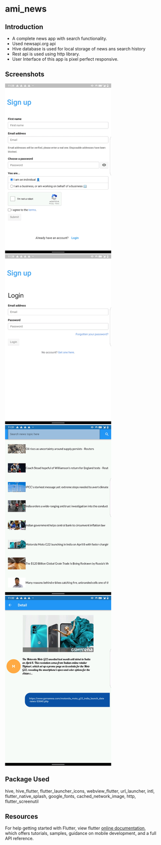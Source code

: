 # ami_news

## Introduction

<ul>
 <li> A complete news app with search functionality. </li>
 <li> Used newsapi.org api </li>
 <li> Hive database is used for local storage of news ans search history</li> 
 <li> Rest api is used using http library.
 <li> User Interface of this app is pixel perfect responsive. </li>
</ul>

## Screenshots

<div>
<img src="https://github.com/sharanAmit/ami_news/blob/main/assets/Screenshots/Screenshot_2022-04-05-11-28-06-280.jpeg" width="350px">
<img src="https://github.com/sharanAmit/ami_news/blob/main/assets/Screenshots/Screenshot_2022-04-05-11-28-22-096.jpeg" width="350px">
</div>

 
<div>
<img src="https://github.com/sharanAmit/ami_news/blob/main/assets/Screenshots/Screenshot_2022-04-05-11-31-38-395.jpeg" width="350px">
<img src="https://github.com/sharanAmit/ami_news/blob/main/assets/Screenshots/Screenshot_2022-04-05-11-32-11-021.jpeg" width="350px">
</div>


## Package Used

hive, hive_flutter, flutter_launcher_icons, webview_flutter, url_launcher, intl,
flutter_native_splash, google_fonts, cached_network_image, http, flutter_screenutil


## Resources

For help getting started with Flutter, view flutter
[online documentation](https://flutter.dev/docs), which offers tutorials,
samples, guidance on mobile development, and a full API reference.
